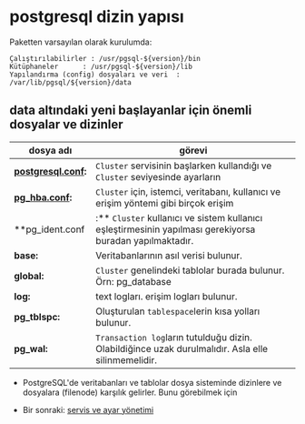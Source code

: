 # postgresql dizin yapısı
Paketten varsayılan olarak kurulumda:
```
Çalıştırılabilirler : /usr/pgsql-${version}/bin
Kütüphaneler      : /usr/pgsql-${version}/lib
Yapılandırma (config) dosyaları ve veri  : /var/lib/pgsql/${version}/data
```

## data altındaki yeni başlayanlar için önemli dosyalar ve dizinler
| dosya adı | görevi |
| ----------- | ----------- |
| **[postgresql.conf](postgresql.conf.md):**| `Cluster` servisinin başlarken kullandığı ve `Cluster` seviyesinde ayarların |yapıldı dosyadır.
| **[pg_hba.conf](pg_hba.conf.md):**| `Cluster` için, istemci, veritabanı, kullanıcı ve erişim yöntemi gibi birçok erişim |denetimi ayarlarının yapıldığı dosyadır.
| **pg_ident.conf|:** `Cluster` kullanıcı ve sistem kullanıcı eşleştirmesinin yapılması gerekiyorsa buradan yapılmaktadır.|
| **base:**|  Veritabanlarının asıl verisi bulunur.|
| **global:**| `Cluster` genelindeki tablolar burada bulunur. Örn: pg_database|
| **log:**| text logları. erişim logları bulunur.|
| **pg_tblspc:**| Oluşturulan `tablespace`lerin kısa yolları bulunur.|
| **pg_wal:**| `Transaction log`ların tutulduğu dizin. Olabildiğince uzak durulmalıdır. Asla elle silinmemelidir.|


* PostgreSQL'de veritabanları ve tablolar dosya sisteminde dizinlere ve dosyalara (filenode) karşılık gelirler. Bunu görebilmek için


* Bir sonraki:
[servis ve ayar yönetimi](config.md)
